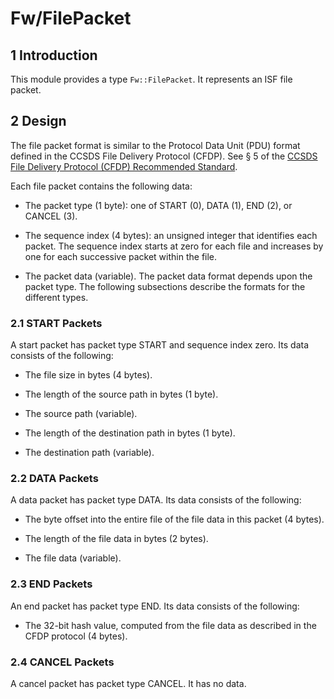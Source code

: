 
# Fw/FilePacket

## 1 Introduction

This module provides a type `Fw::FilePacket`.
It represents an ISF file packet.

## 2 Design

The file packet format is similar to the Protocol Data Unit (PDU) format
defined in the CCSDS File Delivery Protocol (CFDP).
See &sect; 5 of the
[CCSDS File Delivery Protocol (CFDP) Recommended Standard](http://public.ccsds.org/publications/archive/727x0b4.pdf).

Each file packet contains the following data:

* The packet type (1 byte): one of START (0), DATA (1), END (2), 
or CANCEL (3).

* The sequence index (4 bytes): an unsigned integer that
identifies each packet.
The sequence index starts at zero for each file and increases
by one for each successive packet within the file.

* The packet data (variable).
The packet data format depends upon the packet type.
The following subsections describe the formats for the different
types.

### 2.1 START Packets

A start packet has packet type START and sequence index zero.
Its data consists of the following:

* The file size in bytes (4 bytes).

* The length of the source path in bytes (1 byte).

* The source path (variable).

* The length of the destination path in bytes (1 byte).

* The destination path (variable).

### 2.2 DATA Packets

A data packet has packet type DATA.
Its data consists of the following:

* The byte offset into the entire file of the file data in this
packet (4 bytes).

* The length of the file data in bytes (2 bytes).

* The file data (variable).

### 2.3 END Packets

An end packet has packet type END.
Its data consists of the following:

* The 32-bit hash value, computed from the file data as described in 
the CFDP protocol (4 bytes).

### 2.4 CANCEL Packets

A cancel packet has packet type CANCEL.
It has no data.
